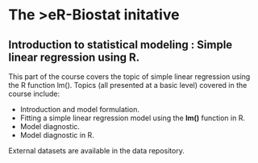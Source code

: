 # The >eR-Biostat initative
## Introduction to statistical modeling : Simple linear regression using R.

This part of the course covers the topic of simple linear regression using the R function lm().
Topics (all presented at a basic level) covered in the course include:

 * Introduction and model formulation.
 * Fitting a simple linear regression model using the **lm()** function in R.
 * Model diagnostic.
 * Model diagnostic in R.

External datasets are available in the data  repository.
